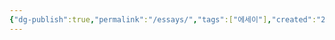 ```yaml
---
{"dg-publish":true,"permalink":"/essays/","tags":["에세이"],"created":"2024-02-08T15:32:39.848+09:00","updated":"2024-02-08T15:33:11.477+09:00"}
---
```


